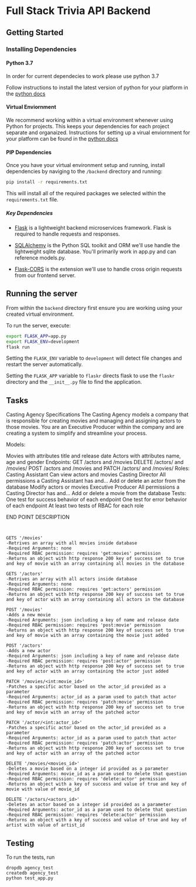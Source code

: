 # Full Stack Trivia API Backend

## Getting Started

### Installing Dependencies

#### Python 3.7
In order for current dependecies to work please use python 3.7 

Follow instructions to install the latest version of python for your platform in the [python docs](https://docs.python.org/3/using/unix.html#getting-and-installing-the-latest-version-of-python)

#### Virtual Enviornment

We recommend working within a virtual environment whenever using Python for projects. This keeps your dependencies for each project separate and organaized. Instructions for setting up a virual enviornment for your platform can be found in the [python docs](https://packaging.python.org/guides/installing-using-pip-and-virtual-environments/)

#### PIP Dependencies

Once you have your virtual environment setup and running, install dependencies by naviging to the `/backend` directory and running:

```bash
pip install -r requirements.txt
```

This will install all of the required packages we selected within the `requirements.txt` file.

##### Key Dependencies

- [Flask](http://flask.pocoo.org/)  is a lightweight backend microservices framework. Flask is required to handle requests and responses.

- [SQLAlchemy](https://www.sqlalchemy.org/) is the Python SQL toolkit and ORM we'll use handle the lightweight sqlite database. You'll primarily work in app.py and can reference models.py. 

- [Flask-CORS](https://flask-cors.readthedocs.io/en/latest/#) is the extension we'll use to handle cross origin requests from our frontend server. 


## Running the server

From within the `backend` directory first ensure you are working using your created virtual environment.

To run the server, execute:

```bash
export FLASK_APP=app.py
export FLASK_ENV=development
flask run
```

Setting the `FLASK_ENV` variable to `development` will detect file changes and restart the server automatically.

Setting the `FLASK_APP` variable to `flaskr` directs flask to use the `flaskr` directory and the `__init__.py` file to find the application. 

## Tasks

Casting Agency Specifications
The Casting Agency models a company that is responsible for creating movies and managing and assigning actors to those movies. You are an Executive Producer within the company and are creating a system to simplify and streamline your process.

Models:

Movies with attributes title and release date
Actors with attributes name, age and gender
Endpoints:
GET /actors and /movies
DELETE /actors/ and /movies/
POST /actors and /movies and
PATCH /actors/ and /movies/
Roles:
Casting Assistant
Can view actors and movies
Casting Director
All permissions a Casting Assistant has and…
Add or delete an actor from the database
Modify actors or movies
Executive Producer
All permissions a Casting Director has and…
Add or delete a movie from the database
Tests:
One test for success behavior of each endpoint
One test for error behavior of each endpoint
At least two tests of RBAC for each role

END POINT DESCRIPTION
```


GETS '/movies'
-Retrives an array with all movies inside database
-Required Arguments: none
-Required RBAC permission: requires 'get:movies' permission
-Returns an object with http response 200 key of success set to true and key of movie with an array containing all movies in the database

GETS '/actors'
-Retrives an array with all actors inside database
-Required Arguments: none
-Required RBAC permission: requires 'get:actors' permission
-Returns an object with http response 200 key of success set to true and key of actor with an array containing all actors in the database

POST '/movies'
-Adds a new movie
-Required Arguments: json including a key of name and release date
-Required RBAC permission: requires 'post:movie' permission
-Returns an object with http response 200 key of success set to true and key of movie with an array containing the movie just added

POST '/actors'
-Adds a new actor
-Required Arguments: json including a key of name and release date
-Required RBAC permission: requires 'post:actor' permission
-Returns an object with http response 200 key of success set to true and key of actor with an array containing the actor just added

PATCH '/movies/<int:movie_id>'
-Patches a specific actor based on the actor_id provided as a parameter
-Required Arguments: actor_id as a param used to patch that actor
-Required RBAC permission: requires 'patch:movie' permission
-Returns an object with http response 200 key of success set to true and key of movie with an array of the patched actor

PATCH '/actor/<int:actor_id>'
-Patches a specific actor based on the actor_id provided as a parameter
-Required Arguments: actor_id as a param used to patch that actor
-Required RBAC permission: requires 'patch:actor' permission
-Returns an object with http response 200 key of success set to true and key of actor with an array of the patched actor

DELETE '/movies/<movies_id>'
-Deletes a movie based on a integer id provided as a parameter
-Required Arguments: movie_id as a param used to delete that question
-Required RBAC permission: requires 'delete:actor' permission
-Returns an object with a key of success and value of true and key of movie with value of movie_id

DELETE '/actors/<actors_id>'
-Deletes an actor based on a integer id provided as a parameter
-Required Arguments: actor_id as a param used to delete that question
-Required RBAC permission: requires 'delete:actor' permission
-Returns an object with a key of success and value of true and key of artist with value of artist_id
```


## Testing
To run the tests, run
```
dropdb agency_test
createdb agency_test
python test_app.py
```

